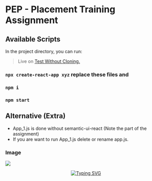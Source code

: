 # PEP - Placement Training Assignment

## Available Scripts
In the project directory, you can run:
> Live on <a href="https://pepassignment-two-counterapp.onrender.com/">Test Without Cloning.</a>

### `npx create-react-app xyz`  replace these files and
### `npm i`
### `npm start`

## Alternative (Extra)
- App_1.js is done without semantic-ui-react (Note the part of the assignment)
- If you are want to run App_1.js delete or rename app.js.

### Image

![](https://github.com/03prashantpk/pepassignmentone/blob/master/public/reco.gif)


<center>
<p align="center">

<a href="https://git.io/typing-svg"><img src="https://readme-typing-svg.demolab.com?font=Fira+Code&center=true&pause=1000&width=1080&lines=Thank+You+for+Visiting+And+Happy+Coding..." alt="Typing SVG" /></a>

 
</p>
</center>
